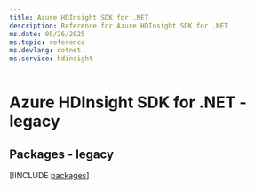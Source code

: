 ```yaml
---
title: Azure HDInsight SDK for .NET
description: Reference for Azure HDInsight SDK for .NET
ms.date: 05/26/2025
ms.topic: reference
ms.devlang: dotnet
ms.service: hdinsight
---
```

# Azure HDInsight SDK for .NET - legacy
## Packages - legacy
[!INCLUDE [packages](hdinsight-index.md)]